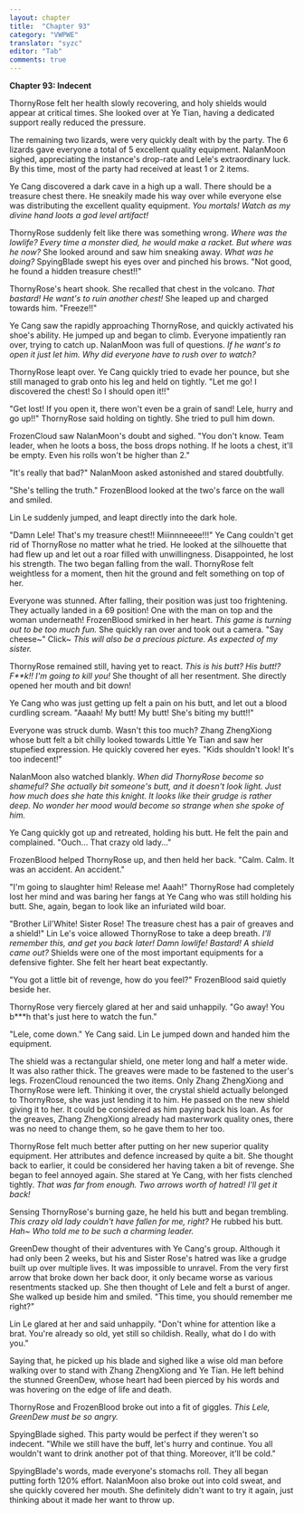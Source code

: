```yaml
---
layout: chapter
title:  "Chapter 93"
category: "VWPWE"
translator: "syzc"
editor: "Tab"
comments: true
---
```


**Chapter 93: Indecent**
  
ThornyRose felt her health slowly recovering, and holy shields would appear at critical times. She looked over at Ye Tian, having a dedicated support really reduced the pressure.
 
The remaining two lizards, were very quickly dealt with by the party. The 6 lizards gave everyone a total of 5 excellent quality equipment. NalanMoon sighed, appreciating the instance's drop-rate and Lele's extraordinary luck. By this time, most of the party had received at least 1 or 2 items.
 
Ye Cang discovered a dark cave in a high up a wall. There should be a treasure chest there. He sneakily made his way over while everyone else was distributing the excellent quality equipment. *You mortals! Watch as my divine hand loots a god level artifact!*
 
ThornyRose suddenly felt like there was something wrong. *Where was the lowlife? Every time a monster died, he would make a racket. But where was he now?* She looked around and saw him sneaking away. *What was he doing?* SpyingBlade swept his eyes over and pinched his brows. "Not good, he found a hidden treasure chest!!" 
 
ThornyRose's heart shook. She recalled that chest in the volcano. *That bastard! He want's to ruin another chest!* She leaped up and charged towards him. "Freeze!!"
 
Ye Cang saw the rapidly approaching ThornyRose, and quickly activated his shoe's ability. He jumped up and began to climb. Everyone impatiently ran over, trying to catch up. NalanMoon was full of questions. *If he want's to open it just let him. Why did everyone have to rush over to watch?*
 
ThornyRose leapt over. Ye Cang quickly tried to evade her pounce, but she still managed to grab onto his leg and held on tightly. "Let me go! I discovered the chest! So I should open it!!"
 
"Get lost! If you open it, there won't even be a grain of sand! Lele, hurry and go up!!" ThornyRose said holding on tightly. She tried to pull him down.
 
FrozenCloud saw NalanMoon's doubt and sighed. "You don't know. Team leader, when he loots a boss, the boss drops nothing. If he loots a chest, it'll be empty. Even his rolls won't be higher than 2."
 
"It's really that bad?" NalanMoon asked astonished and stared doubtfully.
 
"She's telling the truth." FrozenBlood looked at the two's farce on the wall and smiled.
 
Lin Le suddenly jumped, and leapt directly into the dark hole.
 
"Damn Lele! That's my treasure chest!! Miiinnneeee!!!" Ye Cang couldn't get rid of ThornyRose no matter what he tried. He looked at the silhouette that had flew up and let out a roar filled with unwillingness. Disappointed, he lost his strength. The two began falling from the wall. ThornyRose felt weightless for a moment, then hit the ground and felt something on top of her.
 
Everyone was stunned. After falling, their position was just too frightening. They actually landed in a 69 position! One with the man on top and the woman underneath! FrozenBlood smirked in her heart. *This game is turning out to be too much fun.* She quickly ran over and took out a camera. "Say cheese~" Click~ *This will also be a precious picture. As expected of my sister.*
 
ThornyRose remained still, having yet to react. *This is his butt? His butt!? F\*\*k!! I'm going to kill you!* She thought of all her resentment. She directly opened her mouth and bit down! 
 
Ye Cang who was just getting up felt a pain on his butt, and let out a blood curdling scream. "Aaaah! My butt! My butt! She's biting my butt!!"
 
Everyone was struck dumb. Wasn't this too much? Zhang ZhengXiong whose butt felt a bit chilly looked towards Little Ye Tian and saw her stupefied expression. He quickly covered her eyes. "Kids shouldn't look! It's too indecent!"
 
NalanMoon also watched blankly. *When did ThornyRose become so shameful? She actually bit someone's butt, and it doesn't look light. Just how much does she hate this knight. It looks like their grudge is rather deep. No wonder her mood would become so strange when she spoke of him.*
 
Ye Cang quickly got up and retreated, holding his butt. He felt the pain and complained. "Ouch... That crazy old lady..."
 
FrozenBlood helped ThornyRose up, and then held her back. "Calm. Calm. It was an accident. An accident."
 
"I'm going to slaughter him! Release me! Aaah!" ThornyRose had completely lost her mind and was baring her fangs at Ye Cang who was still holding his butt. She, again, began to look like an infuriated wild boar.
 
"Brother Lil'White! Sister Rose! The treasure chest has a pair of greaves and a shield!" Lin Le's voice allowed ThornyRose to take a deep breath. *I'll remember this, and get you back later! Damn lowlife! Bastard! A shield came out?* Shields were one of the most important equipments for a defensive fighter. She felt her heart beat expectantly.
 
"You got a little bit of revenge, how do you feel?" FrozenBlood said quietly beside her.
 
ThornyRose very fiercely glared at her and said unhappily. "Go away! You b\*\*\*h that's just here to watch the fun."
 
"Lele, come down." Ye Cang said. Lin Le jumped down and handed him the equipment.
 
The shield was a rectangular shield, one meter long and half a meter wide. It was also rather thick. The greaves were made to be fastened to the user's legs. FrozenCloud renounced the two items. Only Zhang ZhengXiong and ThornyRose were left. Thinking it over, the crystal shield actually belonged to ThornyRose, she was just lending it to him. He passed on the new shield giving it to her. It could be considered as him paying back his loan. As for the greaves, Zhang ZhengXiong already had masterwork quality ones, there was no need to change them, so he gave them to her too.
 
ThornyRose felt much better after putting on her new superior quality equipment. Her attributes and defence increased by quite a bit. She thought back to earlier, it could be considered her having taken a bit of revenge. She began to feel annoyed again. She stared at Ye Cang, with her fists clenched tightly. *That was far from enough. Two arrows worth of hatred! I'll get it back!*
 
Sensing ThornyRose's burning gaze, he held his butt and began trembling. *This crazy old lady couldn't have fallen for me, right?* He rubbed his butt. *Hah~ Who told me to be such a charming leader.*
 
GreenDew thought of their adventures with Ye Cang's group. Although it had only been 2 weeks, but his and Sister Rose's hatred was like a grudge built up over multiple lives. It was impossible to unravel. From the very first arrow that broke down her back door, it only became worse as various resentments stacked up. She then thought of Lele and felt a burst of anger. She walked up beside him and smiled. "This time, you should remember me right?"
 
Lin Le glared at her and said unhappily. "Don't whine for attention like a brat. You're already so old, yet still so childish. Really, what do I do with you."
 
Saying that, he picked up his blade and sighed like a wise old man before walking over to stand with Zhang ZhengXiong and Ye Tian. He left behind the stunned GreenDew, whose heart had been pierced by his words and was hovering on the edge of life and death.
 
ThornyRose and FrozenBlood broke out into a fit of giggles. *This Lele, GreenDew must be so angry.*
 
SpyingBlade sighed. This party would be perfect if they weren't so indecent. "While we still have the buff, let's hurry and continue. You all wouldn't want to drink another pot of that thing. Moreover, it'll be cold."
 
SpyingBlade's words, made everyone's stomachs roll. They all began putting forth 120% effort. NalanMoon also broke out into cold sweat, and she quickly covered her mouth. She definitely didn't want to try it again, just thinking about it made her want to throw up.
